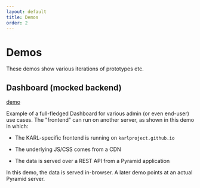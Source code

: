 ```yaml
---
layout: default
title: Demos
order: 2
---
```


# Demos

These demos show various iterations of prototypes etc.

## Dashboard (mocked backend)

[demo](/demos/dashboard)

Example of a full-fledged Dashboard for various admin (or even end-user) 
use cases. The "frontend" can run on another server, as shown in this 
demo in which:

- The KARL-specific frontend is running on 
``karlproject.github.io``

- The underlying JS/CSS comes from a CDN

- The data is served over a REST API from a Pyramid application

In this demo, the data is served in-browser. A later demo points at an 
actual Pyramid server.